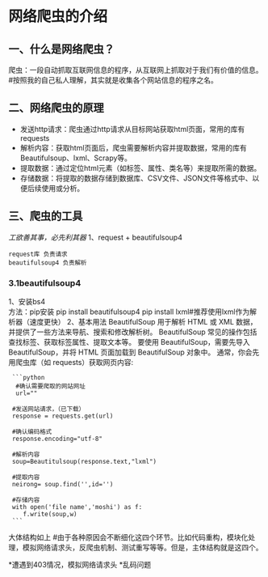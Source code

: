 # 网络爬虫的介绍
## 一、什么是网络爬虫？
爬虫：一段自动抓取互联网信息的程序，从互联网上抓取对于我们有价值的信息。  
#按照我的自己私人理解，其实就是收集各个网站信息的程序之名。
## 二、网络爬虫的原理
* 发送http请求：爬虫通过http请求从目标网站获取html页面，常用的库有requests
* 解析内容：获取html页面后，爬虫需要解析内容并提取数据，常用的库有Beautifulsoup、lxml、Scrapy等。
* 提取数据：通过定位html元素（如标签、属性、类名等）来提取所需的数据。
* 存储数据：将提取的数据存储到数据库、CSV文件、JSON文件等格式中、以便后续使用或分析。
## 三、爬虫的工具
*工欲善其事，必先利其器*
1、request + beautifulsoup4  

    request库 负责请求
    beautifulsoup4 负责解析
### 3.1beautifulsoup4
1、安装bs4  
方法：pip安装
pip install beautifulsoup4
pip install lxml#推荐使用lxml作为解析器（速度更快）
2、基本用法
BeautifulSoup 用于解析 HTML 或 XML 数据，并提供了一些方法来导航、搜索和修改解析树。
BeautifulSoup 常见的操作包括查找标签、获取标签属性、提取文本等。
要使用 BeautifulSoup，需要先导入 BeautifulSoup，并将 HTML 页面加载到 BeautifulSoup 对象中。
通常，你会先用爬虫库（如 requests）获取网页内容:
    
     ```python
      #确认需要爬取的网站网址
      url=""

     #发送网站请求，（已下载）
     response = requests.get(url)

     #确认编码格式
     response.encoding="utf-8"

     #解析内容
     soup=Beautitulsoup(response.text,"lxml")

     #提取内容
     neirong= soup.find('',id='')

     #存储内容
     with open('file name','moshi') as f:
        f.write(soup,w)
     ```
大体结构如上
#由于各种原因会不断细化这四个环节。比如代码重构，模块化处理，模拟网络请求头，反爬虫机制、测试重写等等。但是，主体结构就是这四个。

*遭遇到403情况，模拟网络请求头
*乱码问题




